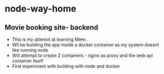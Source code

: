 # node-way-home


## Movie booking site- backend 

- This is my attemot at learning Me~~r~~n .
- Wil be building the app inside a docker container as my system doesnt like running node
- Will attempt to create 2 containers - nginx as proxy and the web api container itself
- First experiment with building with node and docker 
